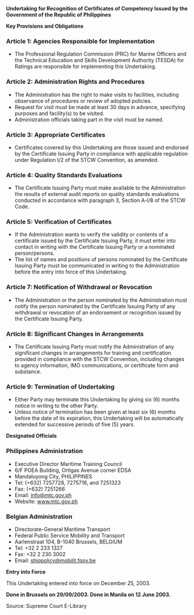 **Undertaking for Recognition of Certificates of Competency Issued by the Government of the Republic of Philippines**

**Key Provisions and Obligations**

### Article 1: Agencies Responsible for Implementation

*   The Professional Regulation Commission (PRC) for Marine Officers and the Technical Education and Skills Development Authority (TESDA) for Ratings are responsible for implementing this Undertaking.

### Article 2: Administration Rights and Procedures

*   The Administration has the right to make visits to facilities, including observance of procedures or review of adopted policies.
*   Request for visit must be made at least 30 days in advance, specifying purposes and facility(s) to be visited.
*   Administration officials taking part in the visit must be named.

### Article 3: Appropriate Certificates

*   Certificates covered by this Undertaking are those issued and endorsed by the Certificate Issuing Party in compliance with applicable regulation under Regulation I/2 of the STCW Convention, as amended.

### Article 4: Quality Standards Evaluations

*   The Certificate Issuing Party must make available to the Administration the results of external audit reports on quality standards evaluations conducted in accordance with paragraph 3, Section A-l/8 of the STCW Code.

### Article 5: Verification of Certificates

*   If the Administration wants to verify the validity or contents of a certificate issued by the Certificate Issuing Party, it must enter into contact in writing with the Certificate Issuing Party or a nominated person/persons.
*   The list of names and positions of persons nominated by the Certificate Issuing Party must be communicated in writing to the Administration before the entry into force of this Undertaking.

### Article 7: Notification of Withdrawal or Revocation

*   The Administration or the person nominated by the Administration must notify the person nominated by the Certificate Issuing Party of any withdrawal or revocation of an endorsement or recognition issued by the Certificate Issuing Party.

### Article 8: Significant Changes in Arrangements

*   The Certificate Issuing Party must notify the Administration of any significant changes in arrangements for training and certification provided in compliance with the STCW Convention, including changes to agency information, IMO communications, or certificate form and substance.

### Article 9: Termination of Undertaking

*   Either Party may terminate this Undertaking by giving six (6) months notice in writing to the other Party.
*   Unless notice of termination has been given at least six (6) months before the date of its expiration, this Undertaking will be automatically extended for successive periods of five (5) years.

**Designated Officials**

### Philippines Administration

*   Executive Director Maritime Training Council
*   6/F POEA Building, Ortigas Avenue corner EDSA
*   Mandaluyong City, PHILIPPINES
*   Tel: (+632) 7257728, 7275716, and 7251323
*   Fax: (+632) 7251266
*   Email: info@mtc.gov.ph
*   Website: www.mtc.gov.ph

### Belgian Administration

*   Directorate-General Maritime Transport
*   Federal Public Service Mobility and Transport
*   Aarlenstraat 104, B-1040 Brussels, BELGIUM
*   Tel: +32 2 233 1327
*   Fax: +32 2 230 3002
*   Email: shippolicy@mobilit.fqov.be

**Entry into Force**

This Undertaking entered into force on December 25, 2003.

**Done in Brussels on 29/09/2003. Done in Manila on 12 June 2003.**

Source: Supreme Court E-Library